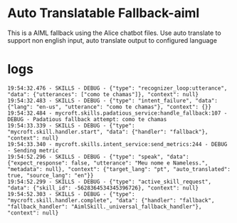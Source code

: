 # Auto Translatable Fallback-aiml

This is a AIML fallback using the Alice chatbot files. Use auto translate to
support non english input, auto translate output to configured language

# logs

    19:54:32.476 - SKILLS - DEBUG - {"type": "recognizer_loop:utterance", "data": {"utterances": ["como te chamas"]}, "context": null}
    19:54:32.483 - SKILLS - DEBUG - {"type": "intent_failure", "data": {"lang": "en-us", "utterance": "como te chamas"}, "context": {}}
    19:54:32.484 - mycroft.skills.padatious_service:handle_fallback:107 - DEBUG - Padatious fallback attempt: como te chamas
    19:54:33.339 - SKILLS - DEBUG - {"type": "mycroft.skill.handler.start", "data": {"handler": "fallback"}, "context": null}
    19:54:33.340 - mycroft.skills.intent_service:send_metrics:244 - DEBUG - Sending metric
    19:54:52.296 - SKILLS - DEBUG - {"type": "speak", "data": {"expect_response": false, "utterance": "Meu nome e Nameless.", "metadata": null}, "context": {"target_lang": "pt", "auto_translated": true, "source_lang": "en"}}
    19:54:52.299 - SKILLS - DEBUG - {"type": "active_skill_request", "data": {"skill_id": -5628364534345396726}, "context": null}
    19:54:52.303 - SKILLS - DEBUG - {"type": "mycroft.skill.handler.complete", "data": {"handler": "fallback", "fallback_handler": "AimlSkill._universal_fallback_handler"}, "context": null}
